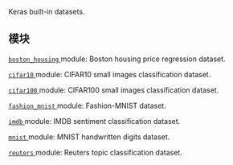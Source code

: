 Keras built-in datasets.

## 模块
[ `boston_housing` ](https://tensorflow.google.cn/api_docs/python/tf/compat/v2/keras/datasets/boston_housing) module: Boston housing price regression dataset.

[ `cifar10` ](https://tensorflow.google.cn/api_docs/python/tf/compat/v2/keras/datasets/cifar10) module: CIFAR10 small images classification dataset.

[ `cifar100` ](https://tensorflow.google.cn/api_docs/python/tf/compat/v2/keras/datasets/cifar100) module: CIFAR100 small images classification dataset.

[ `fashion_mnist` ](https://tensorflow.google.cn/api_docs/python/tf/compat/v2/keras/datasets/fashion_mnist) module: Fashion-MNIST dataset.

[ `imdb` ](https://tensorflow.google.cn/api_docs/python/tf/compat/v2/keras/datasets/imdb) module: IMDB sentiment classification dataset.

[ `mnist` ](https://tensorflow.google.cn/api_docs/python/tf/compat/v2/keras/datasets/mnist) module: MNIST handwritten digits dataset.

[ `reuters` ](https://tensorflow.google.cn/api_docs/python/tf/compat/v2/keras/datasets/reuters) module: Reuters topic classification dataset.


